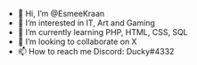- 👋 Hi, I’m @EsmeeKraan
- 👀 I’m interested in IT, Art and Gaming
- 🌱 I’m currently learning PHP, HTML, CSS, SQL
- 💞️ I’m looking to collaborate on X
- 📫 How to reach me Discord: Ducky#4332

<!---
EsmeeKraan/EsmeeKraan is a ✨ special ✨ repository because its `README.md` (this file) appears on your GitHub profile.
You can click the Preview link to take a look at your changes.
--->
